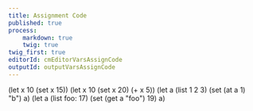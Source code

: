 ```yaml
---
title: Assignment Code
published: true
process:
    markdown: true
    twig: true
twig_first: true
editorId: cmEditorVarsAssignCode
outputId: outputVarsAssignCode
---
```

(let x 10
    (set x 15))
(let x 10
    (set x 20)
    (+ x 5))
(let a (list 1 2 3)
    (set (at a 1) "b")
    a)
(let a (list foo: 17)
    (set (get a "foo") 19)
    a)
